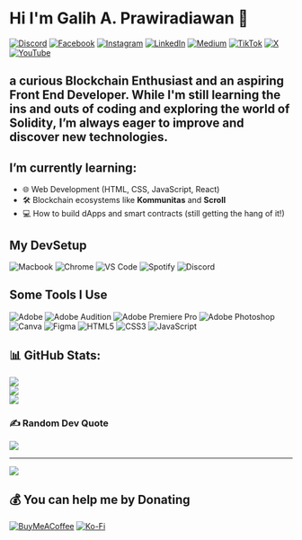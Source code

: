 # Hi I'm Galih A. Prawiradiawan 👋

[![Discord](https://img.shields.io/badge/Discord-%237289DA.svg?logo=discord&logoColor=white)](https://discord.gg/wibumisterius) [![Facebook](https://img.shields.io/badge/Facebook-%231877F2.svg?logo=Facebook&logoColor=white)](https://facebook.com/prawiradiawan) [![Instagram](https://img.shields.io/badge/Instagram-%23E4405F.svg?logo=Instagram&logoColor=white)](https://instagram.com/prawiradiawan) [![LinkedIn](https://img.shields.io/badge/LinkedIn-%230077B5.svg?logo=linkedin&logoColor=white)](https://linkedin.com/in/prawiradiawan) [![Medium](https://img.shields.io/badge/Medium-12100E?logo=medium&logoColor=white)](https://medium.com/@prawiradiawan) [![TikTok](https://img.shields.io/badge/TikTok-%23000000.svg?logo=TikTok&logoColor=white)](https://tiktok.com/@prawiradiawan) [![X](https://img.shields.io/badge/X-black.svg?logo=X&logoColor=white)](https://x.com/prawiradiawan) [![YouTube](https://img.shields.io/badge/YouTube-%23FF0000.svg?logo=YouTube&logoColor=white)](https://youtube.com/@prawiradiawan) 

## a curious Blockchain Enthusiast and an aspiring Front End Developer. While I'm still learning the ins and outs of coding and exploring the world of Solidity, I’m always eager to improve and discover new technologies.

## I’m currently learning:
- 🌐 Web Development (HTML, CSS, JavaScript, React)
- 🛠️ Blockchain ecosystems like **Kommunitas** and **Scroll**
- 💻 How to build dApps and smart contracts (still getting the hang of it!)

## My DevSetup

![Macbook](https://img.shields.io/badge/Macbook-555555.svg?&style=flat-square&logo=apple&logoColor=A2AAAD)
![Chrome](https://img.shields.io/badge/Chrome-555555.svg?&style=flat-square&logo=google-chrome&logoColor=1a73e8)
![VS Code](https://img.shields.io/badge/VS-Code-555555.svg?&style=flat-square&logo=visual-studio-code&logoColor=007ACC)
![Spotify](https://img.shields.io/badge/Spotify-555555.svg?&style=flat-square&logo=spotify&logoColor=1ED760)
![Discord](https://img.shields.io/badge/Discord-555555.svg?&style=flat-square&logo=discord&logoColor=7289d9)

## Some Tools I Use

![Adobe](https://img.shields.io/badge/adobe-%23FF0000.svg?style=plastic&logo=adobe&logoColor=white) ![Adobe Audition](https://img.shields.io/badge/Adobe%20Audition-9999FF.svg?style=plastic&logo=Adobe%20Audition&logoColor=white) ![Adobe Premiere Pro](https://img.shields.io/badge/Adobe%20Premiere%20Pro-9999FF.svg?style=plastic&logo=Adobe%20Premiere%20Pro&logoColor=white) ![Adobe Photoshop](https://img.shields.io/badge/adobe%20photoshop-%2331A8FF.svg?style=plastic&logo=adobe%20photoshop&logoColor=white) ![Canva](https://img.shields.io/badge/Canva-%2300C4CC.svg?style=plastic&logo=Canva&logoColor=white) ![Figma](https://img.shields.io/badge/figma-%23F24E1E.svg?style=plastic&logo=figma&logoColor=white) ![HTML5](https://img.shields.io/badge/html5-%23E34F26.svg?style=plastic&logo=html5&logoColor=white) ![CSS3](https://img.shields.io/badge/css3-%231572B6.svg?style=plastic&logo=css3&logoColor=white) ![JavaScript](https://img.shields.io/badge/javascript-%23323330.svg?style=plastic&logo=javascript&logoColor=%23F7DF1E)

## 📊 GitHub Stats:

![](https://github-readme-stats.vercel.app/api?username=0xByteMe&theme=dark&hide_border=false&include_all_commits=true&count_private=false)<br/>
![](https://github-readme-streak-stats.herokuapp.com/?user=0xByteMe&theme=dark&hide_border=false)<br/>
![](https://github-readme-stats.vercel.app/api/top-langs/?username=0xByteMe&theme=dark&hide_border=false&include_all_commits=true&count_private=false&layout=compact)

### ✍️ Random Dev Quote
![](https://quotes-github-readme.vercel.app/api?type=horizontal&theme=radical)

---
[![](https://visitcount.itsvg.in/api?id=0xByteMe&icon=0&color=0)](https://visitcount.itsvg.in)

## 💰 You can help me by Donating
[![BuyMeACoffee](https://img.shields.io/badge/Buy%20Me%20a%20Coffee-ffdd00?style=for-the-badge&logo=buy-me-a-coffee&logoColor=black)](https://buymeacoffee.com/prawiradiawan) [![Ko-Fi](https://img.shields.io/badge/Ko--fi-F16061?style=for-the-badge&logo=ko-fi&logoColor=white)](https://ko-fi.com/prawiradiawan)
